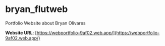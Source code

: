 # bryan_flutweb

Portfolio Website about Bryan Olivares

**Website URL**: [https://webportfolio-9af02.web.app/](https://webportfolio-9af02.web.app/)
